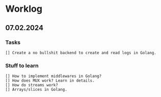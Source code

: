 # Worklog

## 07.02.2024
### Tasks
    [] Create a no bullshit backend to create and read logs in Golang.
### Stuff to learn
    [] How to implement middlewares in Golang?
    [] How does MUX work? Learn in details.
    [] How do streams work?
    [] Arrays/slices in Golang.
